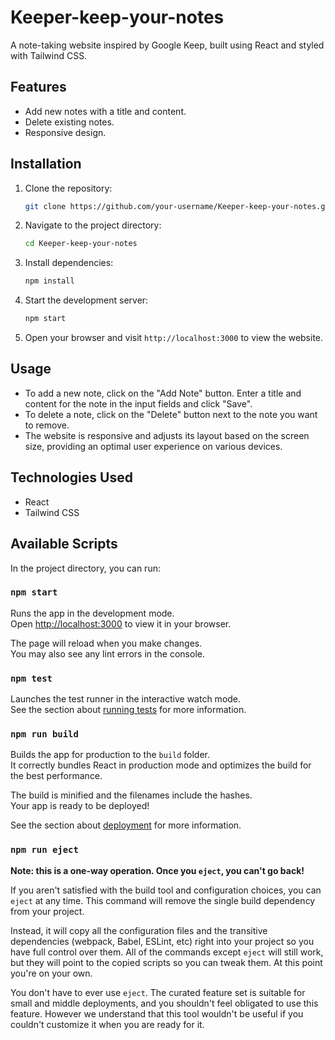 # Keeper-keep-your-notes

A note-taking website inspired by Google Keep, built using React and styled with Tailwind CSS.

## Features

- Add new notes with a title and content.
- Delete existing notes.
- Responsive design.

## Installation

1. Clone the repository:

   ```bash
   git clone https://github.com/your-username/Keeper-keep-your-notes.git
   ```

2. Navigate to the project directory:

   ```bash
   cd Keeper-keep-your-notes
   ```

3. Install dependencies:

   ```bash
   npm install
   ```

4. Start the development server:

   ```bash
   npm start
   ```

5. Open your browser and visit `http://localhost:3000` to view the website.

## Usage

- To add a new note, click on the "Add Note" button. Enter a title and content for the note in the input fields and click "Save".
- To delete a note, click on the "Delete" button next to the note you want to remove.
- The website is responsive and adjusts its layout based on the screen size, providing an optimal user experience on various devices.

## Technologies Used

- React
- Tailwind CSS

## Available Scripts

In the project directory, you can run:

### `npm start`

Runs the app in the development mode.\
Open [http://localhost:3000](http://localhost:3000) to view it in your browser.

The page will reload when you make changes.\
You may also see any lint errors in the console.

### `npm test`

Launches the test runner in the interactive watch mode.\
See the section about [running tests](https://facebook.github.io/create-react-app/docs/running-tests) for more information.

### `npm run build`

Builds the app for production to the `build` folder.\
It correctly bundles React in production mode and optimizes the build for the best performance.

The build is minified and the filenames include the hashes.\
Your app is ready to be deployed!

See the section about [deployment](https://facebook.github.io/create-react-app/docs/deployment) for more information.

### `npm run eject`

**Note: this is a one-way operation. Once you `eject`, you can't go back!**

If you aren't satisfied with the build tool and configuration choices, you can `eject` at any time. This command will remove the single build dependency from your project.

Instead, it will copy all the configuration files and the transitive dependencies (webpack, Babel, ESLint, etc) right into your project so you have full control over them. All of the commands except `eject` will still work, but they will point to the copied scripts so you can tweak them. At this point you're on your own.

You don't have to ever use `eject`. The curated feature set is suitable for small and middle deployments, and you shouldn't feel obligated to use this feature. However we understand that this tool wouldn't be useful if you couldn't customize it when you are ready for it.
